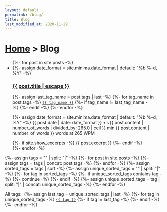 ```yaml
---
layout: default
permalink: /blog/
title: Blog
last_modified_at: 2020-11-29
---
```


<h1>
    <a href="{% link _pages/index.md %}">Home</a>
    >
    Blog
</h1>

<ul class="post-list">
    {%- for post in site.posts -%}
    <li>
        {%- assign date_format = site.minima.date_format | default: "%b %-d, %Y" -%}
        <!-- Post title -->
        <h3>
            <a class="post-link" href="{{ post.url | relative_url }}">
                {{ post.title | escape }}
            </a>
        </h3>
        <!-- Tags -->
        <div>
            {%- assign last_tag_name = post.tags | last -%}
            {%- for tag_name in post.tags -%}
            <a href="/tags/{{ tag_name }}"><code class="highligher-rouge">{{ tag_name }}</code></a>
            {%-  if tag_name != last_tag_name -%}&nbsp;{%- endif -%}
            {%- endfor -%}
        </div>
        <!-- Post meta -->
        <p class="post-meta">
            <time class="dt-published" datetime="{{ post.date | date_to_xmlschema }}" itemprop="datePublished">
                {%- assign date_format = site.minima.date_format | default: "%b %-d, %Y" -%}
                {{ post.date | date: date_format }}
            </time>
            •
            <span class="has-tooltip">
                <span>~{{ post.content | number_of_words | divided_by: 265.0 | ceil }} min</span>
                <span class="tooltip-text-right tooltip-text-medium">{{ post.content | number_of_words }} words at 265 WPM</span>
            </span>
        </p>
        <!-- Post description -->
        {%- if site.show_excerpts -%}
        {{ post.excerpt }}
        {%- endif -%}
    </li>
    {%- endfor -%}
</ul>

{%- assign tags = "" | split: "|" -%}
{%- for post in site.posts -%}
{%-   assign tags = tags | concat: post.tags -%}
{%- endfor -%}
{%- assign sorted_tags = tags | sort -%}
{%- assign unique_sorted_tags = "" | split: "|" -%}
{%- for tag in sorted_tags -%}
{%-   if unique_sorted_tags contains tag -%}
{%-     continue -%}
{%-   endif -%}
{%-   assign unique_sorted_tags = tag | split: "|" | concat: unique_sorted_tags -%}
{%- endfor -%}

<p>
    All tags:&nbsp;
    {%- assign last_tag = unique_sorted_tags | last -%}
    {%- for tag in unique_sorted_tags -%}
    <a href="/tags/{{ tag }}"><code class="highligher-rouge">{{ tag }}</code></a>
    {%-  if tag != last_tag -%}&nbsp;{%- endif -%}
    {%- endfor -%}
</p>
